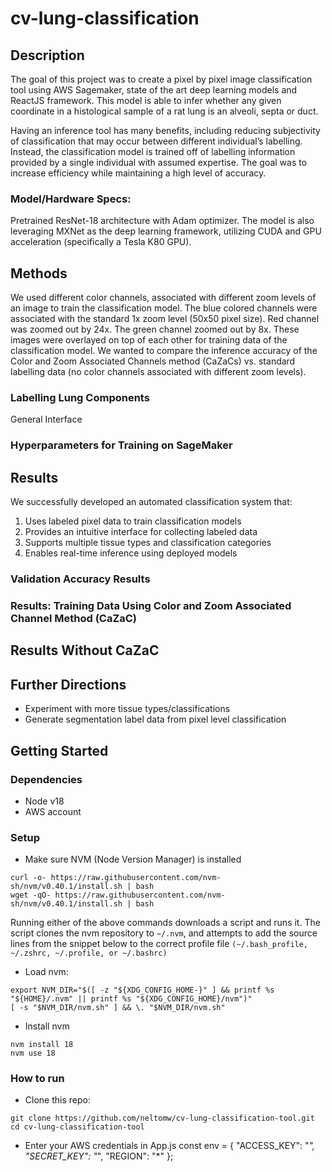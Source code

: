 # cv-lung-classification

## Description
The goal of this project was to create a pixel by pixel image classification tool using AWS Sagemaker, state of the art deep learning models and ReactJS framework. This model is able to infer whether any given coordinate in a histological sample of a rat lung is an alveoli, septa or duct. 

Having an inference tool has many benefits, including reducing subjectivity of classification that may occur between different individual’s labelling. Instead, the classification model is trained off of labelling information provided by a single individual with assumed expertise.
The goal was to increase efficiency while maintaining a high level of accuracy.

### Model/Hardware Specs:
Pretrained ResNet-18 architecture with Adam optimizer. The model is also leveraging MXNet as the deep learning framework, utilizing CUDA and GPU acceleration (specifically a Tesla K80 GPU).

## Methods
We used different color channels, associated with different zoom levels of an image to train the classification model. 
The blue colored channels were associated with the standard 1x zoom level (50x50 pixel size). 
Red channel was zoomed out by 24x.
The green channel zoomed out by 8x. 
These images were overlayed on top of each other for training data of the classification model. 
We wanted to compare the inference accuracy of the Color and Zoom Associated Channels method (CaZaCs) vs. standard labelling data (no color channels associated with different zoom levels). 

### Labelling Lung Components
General Interface


### Hyperparameters for Training on SageMaker

## Results
We successfully developed an automated classification system that:
1. Uses labeled pixel data to train classification models
2. Provides an intuitive interface for collecting labeled data
3. Supports multiple tissue types and classification categories
4. Enables real-time inference using deployed models

### Validation Accuracy Results
### Results: Training Data Using Color and Zoom Associated Channel Method (CaZaC)

## Results Without CaZaC 

## Further Directions
* Experiment with more tissue types/classifications
* Generate segmentation label data from pixel level classification

## Getting Started

### Dependencies
* Node v18
* AWS account

### Setup
* Make sure NVM (Node Version Manager) is installed
```
curl -o- https://raw.githubusercontent.com/nvm-sh/nvm/v0.40.1/install.sh | bash
wget -qO- https://raw.githubusercontent.com/nvm-sh/nvm/v0.40.1/install.sh | bash
```
Running either of the above commands downloads a script and runs it. 
The script clones the nvm repository to ```~/.nvm```, and attempts to add the source lines from the snippet below to the correct profile file ```(~/.bash_profile, ~/.zshrc, ~/.profile, or ~/.bashrc)```

* Load nvm:
```
export NVM_DIR="$([ -z "${XDG_CONFIG_HOME-}" ] && printf %s "${HOME}/.nvm" || printf %s "${XDG_CONFIG_HOME}/nvm")"
[ -s "$NVM_DIR/nvm.sh" ] && \. "$NVM_DIR/nvm.sh" 
```

* Install nvm
```
nvm install 18
nvm use 18
```
### How to run
* Clone this repo:
```
git clone https://github.com/neltomw/cv-lung-classification-tool.git
cd cv-lung-classification-tool
```
* Enter your AWS credentials in App.js
const env = {
 "ACCESS_KEY": "*",
 "SECRET_KEY": "*",
 "REGION": "*"
};
